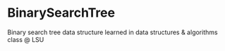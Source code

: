 # BinarySearchTree
Binary search tree data structure learned in data structures &amp; algorithms class @ LSU
